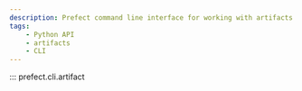 ```yaml
---
description: Prefect command line interface for working with artifacts.
tags:
    - Python API
    - artifacts
    - CLI
---
```


::: prefect.cli.artifact
